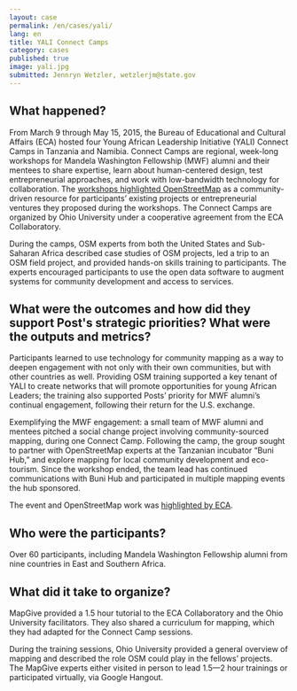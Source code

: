 ```yaml
---
layout: case
permalink: /en/cases/yali/
lang: en
title: YALI Connect Camps
category: cases
published: true
image: yali.jpg
submitted: Jennryn Wetzler, wetzlerjm@state.gov
---
```


## What happened?

From March 9 through May 15, 2015, the Bureau of Educational and Cultural Affairs (ECA) hosted four Young African Leadership Initiative (YALI) Connect Camps in Tanzania and Namibia. Connect Camps are regional, week-long workshops for Mandela Washington Fellowship (MWF) alumni and their mentees to share expertise, learn about human-centered design, test entrepreneurial approaches, and work with low-bandwidth technology for collaboration. The [workshops highlighted OpenStreetMap](http://mapgive.state.gov/events/connect-camp-maps/) as a community-driven resource for participants’ existing projects or entrepreneurial ventures they proposed during the workshops. The Connect Camps are organized by Ohio University under a cooperative agreement from the ECA Collaboratory.

During the camps, OSM experts from both the United States and Sub-Saharan Africa described case studies of OSM projects, led a trip to an OSM field project, and provided hands-on skills training to participants.  The experts encouraged participants to use the open data software to augment systems for community development and access to services. 

## What were the outcomes and how did they support Post's strategic priorities? What were the outputs and metrics?

Participants learned to use technology for community mapping as a way to deepen engagement with not only with their own communities, but with other countries as well. Providing OSM training supported a key tenant of YALI to create networks that will promote opportunities for young African Leaders; the training also supported Posts’ priority for MWF alumni’s continual engagement, following their return for the U.S. exchange. 

Exemplifying the MWF engagement: a small team of MWF alumni and mentees pitched a social change project involving community-sourced mapping, during one Connect Camp. Following the camp, the group sought to partner with OpenStreetMap experts at the Tanzanian incubator “Buni Hub,” and explore mapping for local community development and eco-tourism. Since the workshop ended, the team lead has continued communications with Buni Hub and participated in multiple mapping events the hub sponsored. 

The event and OpenStreetMap work was [highlighted by ECA](http://eca.state.gov/highlight/mandela-washington-fellows-and-mentees-connected-social-change).

## Who were the participants?

Over 60 participants, including Mandela Washington Fellowship alumni from nine countries in East and Southern Africa.

## What did it take to organize?

MapGive provided a 1.5 hour tutorial to the ECA Collaboratory and the Ohio University facilitators. They also shared a curriculum for mapping, which they had adapted for the Connect Camp sessions.

During the training sessions, Ohio University provided a general overview of mapping and described the role OSM could play in the fellows’ projects. The MapGive experts either visited in person to lead 1.5—2 hour trainings or participated virtually, via Google Hangout.
